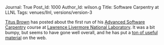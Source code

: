 Journal: True
Post_Id: 1000
Author_Id: wilson.g
Title: Software Carpentry at LLNL
Tags: venues/llnl, versions/version-3

<p><a href="http://ivory.idyll.org/blog/">Titus Brown</a> has posted about the first run of his <a href="http://ivory.idyll.org/blog/jun-07/llnl-course-done.html">Advanced Software Carpentry</a> course at <a href="http://www.llnl.gov">Lawrence Livermore National Laboratory</a>.  It was a bit bumpy, but seems to have gone well overall, and he has put a <a href="http://ivory.idyll.org/articles/advanced-swc/">ton of useful material</a> on the web.</p>
